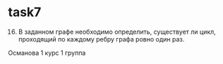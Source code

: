# task7

16. В заданном графе необходимо определить, существует ли цикл, проходящий по каждому ребру графа ровно один раз.

Османова 1 курс 1 группа
